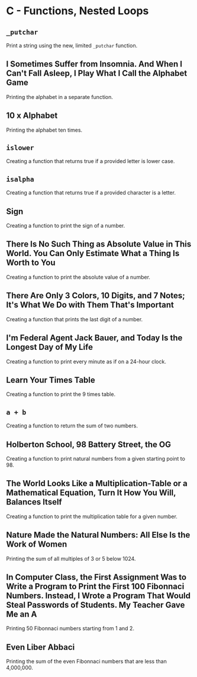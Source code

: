 # C - Functions, Nested Loops

## `_putchar`
Print a string using the new, limited `_putchar` function.

## I Sometimes Suffer from Insomnia. And When I Can't Fall Asleep, I Play What I Call the Alphabet Game
Printing the alphabet in a separate function.

## 10 x Alphabet
Printing the alphabet ten times.

## `islower`
Creating a function that returns true if a provided letter is lower case.

## `isalpha`
Creating a function that returns true if a provided character is a letter.

## Sign
Creating a function to print the sign of a number.

## There Is No Such Thing as Absolute Value in This World. You Can Only Estimate What a Thing Is Worth to You
Creating a function to print the absolute value of a number.

## There Are Only 3 Colors, 10 Digits, and 7 Notes; It's What We Do with Them That's Important
Creating a function that prints the last digit of a number.

## I'm Federal Agent Jack Bauer, and Today Is the Longest Day of My Life
Creating a function to print every minute as if on a 24-hour clock.

## Learn Your Times Table
Creating a function to print the 9 times table.

## `a + b`
Creating a function to return the sum of two numbers.

## Holberton School, 98 Battery Street, the OG
Creating a function to print natural numbers from a given starting point to 98.

## The World Looks Like a Multiplication-Table or a Mathematical Equation, Turn It How You Will, Balances Itself
Creating a function to print the multiplication table for a given number.

## Nature Made the Natural Numbers: All Else Is the Work of Women
Printing the sum of all multiples of 3 or 5 below 1024.

## In Computer Class, the First Assignment Was to Write a Program to Print the First 100 Fibonnaci Numbers. Instead, I Wrote a Program That Would Steal Passwords of Students. My Teacher Gave Me an A
Printing 50 Fibonnaci numbers starting from 1 and 2.

## Even Liber Abbaci
Printing the sum of the even Fibonnaci numbers that are less than 4,000,000.
